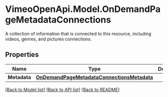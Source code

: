 # VimeoOpenApi.Model.OnDemandPageMetadataConnections
A collection of information that is connected to this resource, including videos, genres, and pictures connections.
## Properties

Name | Type | Description | Notes
------------ | ------------- | ------------- | -------------
**Metadata** | [**OnDemandPageMetadataConnectionsMetadata**](OnDemandPageMetadataConnectionsMetadata.md) |  | 

[[Back to Model list]](../README.md#documentation-for-models) [[Back to API list]](../README.md#documentation-for-api-endpoints) [[Back to README]](../README.md)

